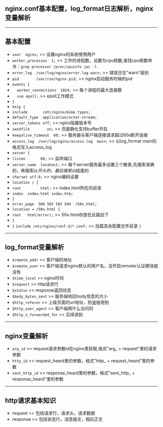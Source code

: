 ## nginx.conf基本配置，log_format日志解析，nginx变量解析 ##
----------
## 基本配置 ##
 - `user  nginx;` >> 设置nginx的系统使用用户
 - `worker_processes  1;` >> 工作的进程数，设置为cpu核数,查找cpu核数命令：`grep processor /proc/cpuinfo |wc -l`
 - `error_log  /var/log/nginx/error.log warn;` >> 错误日志"warn"级别
 - `pid        /var/run/nginx.pid;` >> nginx启动服务时候的pid
 - `events {`
 - 	&nbsp;&nbsp;&nbsp;&nbsp;`worker_connections  1024;` >> 每个进程的最大连接数
 - 	&nbsp;&nbsp;&nbsp;&nbsp;`use epoll;` >> epoll工作模式
 -  `}`
 - `http {`
 -  `include       /etc/nginx/mime.types;` 
 -  `default_type  application/octet-stream;`
 -  `server_tokens off;` >> nginx隐藏版本号
 -	`sendfile        on;` >> 页面静化支持buffer开启
 -	`keepalive_timeout  60;` >> 服务器与客户端连接请求超过60s断开连接
 -	`access_log  /var/log/nginx/access.log  main;` >> 以log_format main的格式写入access_log
 -	`server {`
 - `listen       80;` >> 监听端口
 - `server_name  locahost;` >> 每个server服务最多设置三个散表,先搜索准确的，再搜索以*开头的，最后搜索以*结尾的
 - `charset utf-8;` >> nginx编码设置
 - `location / {`
 - `root         html;` >> index.html所在的目录
 - `index  index.html index.htm;`
 - `}`
 - `error_page  500 502 503 504  /50x.html;`
 - `location = /50x.html {`
 - `root   html/error/;` >> 50x.html存放在此路劲下
 - `}`
 - `}`
	`include /etc/nginx/conf.d/*.conf;` >> 加载其余配置文件目录
`}`

 ----------
## log_format变量解析 ##
 - `$remote_addr` >> 客户端的地址
 - `$remote_user`  >> 客户端请求nginx默认的用户名，没开启remoter认证模块就没有
 - `$time_local` >> nginx时间
 - `$request` >> http请求行
 - `$status` >> response返回状态
 - `$body_bytes_sent` >> 服务端响应body信息的大小
 - `$http_referer` >> 上级页面的url地址，防盗链用到
 - `$http_user_agent` >> 客户端用什么访问的
 - `$http_x_forwarded_for` >> 后续讲到
 
----------
## nginx变量解析 ##
 - `arg_id`  >> request请求参数id在nginx里获取,格式"arg_ + request"里的请求参数
 - `http_id` >> request_heard里的参数，格式"http_ + request_heard"里的参数
 - `sent_http_id` >> response_heard里的参数，格式"sent_http_ + response_heard"里的参数

 
----------
## http请求基本知识 ##
 - request >> 包括请求行，请求头，请求数据
 - response >> 包括状态行，消息报文，相应正文
